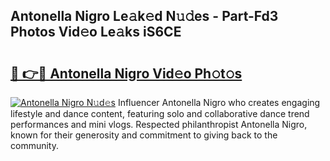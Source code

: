 ## Antonella Nigro Le𝚊k𝚎d N𝚞𝚍es - Part-Fd3 Photos Vid𝚎o Le𝚊ks iS6CE

# <h2><a href="http://fbdg5w3.evod.top/?m=Antonella+Nigro">🔗 👉🔴 Antonella Nigro Vid𝚎o Ph𝚘t𝚘s</a></h2>

[![Antonella Nigro N𝚞d𝚎s](https://i.imgur.com/8V9OHl7.gif)](http://fbdg5w3.evod.top/?m=Antonella+Nigro)
Influencer Antonella Nigro who creates engaging lifestyle and dance content, featuring solo and collaborative dance trend performances and mini vlogs. Respected philanthropist Antonella Nigro, known for their generosity and commitment to giving back to the community. 
